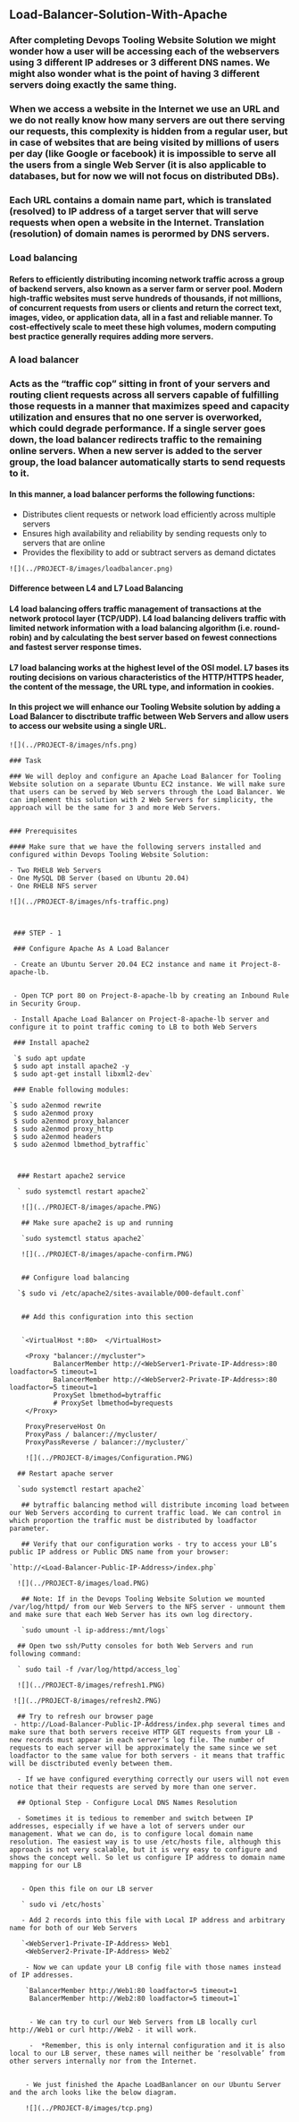  ## Load-Balancer-Solution-With-Apache

  ### After completing Devops Tooling Website Solution we might wonder how a user will be accessing each of the webservers using 3 different IP addreses or 3 different DNS names. We might also wonder what is the point of having 3 different servers doing exactly the same thing.

  ### When we access a website in the Internet we use an URL and we do not really know how many servers are out there serving our requests, this complexity is hidden from a regular user, but in case of websites that are being visited by millions of users per day (like Google or facebook) it is impossible to serve all the users from a single Web Server (it is also applicable to databases, but for now we will not focus on distributed DBs).


   ### Each URL contains a domain name part, which is translated (resolved) to IP address of a target server that will serve requests when open a website in the Internet. Translation (resolution) of domain names is perormed by DNS servers.


   ### Load balancing

   #### Refers to efficiently distributing incoming network traffic across a group of backend servers, also known as a server farm or server pool. Modern high‑traffic websites must serve hundreds of thousands, if not millions, of concurrent requests from users or clients and return the correct text, images, video, or application data, all in a fast and reliable manner. To cost‑effectively scale to meet these high volumes, modern computing best practice generally requires adding more servers.

   ###  A load balancer

   ### Acts as the “traffic cop” sitting in front of your servers and routing client requests across all servers capable of fulfilling those requests in a manner that maximizes speed and capacity utilization and ensures that no one server is overworked, which could degrade performance. If a single server goes down, the load balancer redirects traffic to the remaining online servers. When a new server is added to the server group, the load balancer automatically starts to send requests to it.


   #### In this manner, a load balancer performs the following functions:

   - Distributes client requests or network load efficiently across multiple servers
   - Ensures high availability and reliability by sending requests only to servers that are online
   - Provides the flexibility to add or subtract servers as demand dictates

    ![](../PROJECT-8/images/loadbalancer.png)


   #### Difference between L4 and L7 Load Balancing
   #### L4 load balancing offers traffic management of transactions at the network protocol layer (TCP/UDP). L4 load balancing delivers traffic with limited network information with a load balancing algorithm (i.e. round-robin) and by calculating the best server based on fewest connections and fastest server response times.

   #### L7 load balancing works at the highest level of the OSI model. L7 bases its routing decisions on various characteristics of the HTTP/HTTPS header, the content of the message, the URL type, and information in cookies.

   #### In this project we will enhance our Tooling Website solution by adding a Load Balancer to disctribute traffic between Web Servers and allow users to access our website using a single URL.


    ![](../PROJECT-8/images/nfs.png)

    ### Task

    ### We will deploy and configure an Apache Load Balancer for Tooling Website solution on a separate Ubuntu EC2 instance. We will make sure that users can be served by Web servers through the Load Balancer. We can implement this solution with 2 Web Servers for simplicity, the approach will be the same for 3 and more Web Servers.


    ### Prerequisites

    #### Make sure that we have the following servers installed and configured within Devops Tooling Website Solution:

    - Two RHEL8 Web Servers
    - One MySQL DB Server (based on Ubuntu 20.04)
    - One RHEL8 NFS server

    ![](../PROJECT-8/images/nfs-traffic.png)



     ### STEP - 1

     ### Configure Apache As A Load Balancer

     - Create an Ubuntu Server 20.04 EC2 instance and name it Project-8-apache-lb.


     - Open TCP port 80 on Project-8-apache-lb by creating an Inbound Rule in Security Group.

     - Install Apache Load Balancer on Project-8-apache-lb server and configure it to point traffic coming to LB to both Web Servers

     ### Install apache2

     `$ sudo apt update
     $ sudo apt install apache2 -y
     $ sudo apt-get install libxml2-dev`

     ### Enable following modules:

    `$ sudo a2enmod rewrite
     $ sudo a2enmod proxy
     $ sudo a2enmod proxy_balancer
     $ sudo a2enmod proxy_http
     $ sudo a2enmod headers
     $ sudo a2enmod lbmethod_bytraffic`



      ### Restart apache2 service

      ` sudo systemctl restart apache2`
  
       ![](../PROJECT-8/images/apache.PNG)

       ## Make sure apache2 is up and running

       `sudo systemctl status apache2`

       ![](../PROJECT-8/images/apache-confirm.PNG)


       ## Configure load balancing

      `$ sudo vi /etc/apache2/sites-available/000-default.conf`


       ## Add this configuration into this section


       `<VirtualHost *:80>  </VirtualHost>

        <Proxy "balancer://mycluster">
               BalancerMember http://<WebServer1-Private-IP-Address>:80 loadfactor=5 timeout=1
               BalancerMember http://<WebServer2-Private-IP-Address>:80 loadfactor=5 timeout=1
               ProxySet lbmethod=bytraffic
               # ProxySet lbmethod=byrequests
        </Proxy>

        ProxyPreserveHost On
        ProxyPass / balancer://mycluster/
        ProxyPassReverse / balancer://mycluster/`

        ![](../PROJECT-8/images/Configuration.PNG)

      ## Restart apache server

      `sudo systemctl restart apache2`

       ## bytraffic balancing method will distribute incoming load between our Web Servers according to current traffic load. We can control in which proportion the traffic must be distributed by loadfactor parameter.

       ## Verify that our configuration works - try to access your LB’s public IP address or Public DNS name from your browser:

    `http://<Load-Balancer-Public-IP-Address>/index.php`

      ![](../PROJECT-8/images/load.PNG)

       ## Note: If in the Devops Tooling Website Solution we mounted /var/log/httpd/ from our Web Servers to the NFS server - unmount them and make sure that each Web Server has its own log directory.

       `sudo umount -l ip-address:/mnt/logs`

      ## Open two ssh/Putty consoles for both Web Servers and run following command:

      ` sudo tail -f /var/log/httpd/access_log`

      ![](../PROJECT-8/images/refresh1.PNG)

     ![](../PROJECT-8/images/refresh2.PNG)

      ## Try to refresh our browser page
     - http://Load-Balancer-Public-IP-Address/index.php several times and make sure that both servers receive HTTP GET requests from your LB - new records must appear in each server’s log file. The number of requests to each server will be approximately the same since we set loadfactor to the same value for both servers - it means that traffic will be disctributed evenly between them.

      - If we have configured everything correctly our users will not even notice that their requests are served by more than one server.

      ## Optional Step - Configure Local DNS Names Resolution

      - Sometimes it is tedious to remember and switch between IP addresses, especially if we have a lot of servers under our management. What we can do, is to configure local domain name resolution. The easiest way is to use /etc/hosts file, although this approach is not very scalable, but it is very easy to configure and shows the concept well. So let us configure IP address to domain name mapping for our LB


       - Open this file on our LB server

       ` sudo vi /etc/hosts`

       - Add 2 records into this file with Local IP address and arbitrary name for both of our Web Servers

       `<WebServer1-Private-IP-Address> Web1
        <WebServer2-Private-IP-Address> Web2`

        - Now we can update your LB config file with those names instead of IP addresses.

        `BalancerMember http://Web1:80 loadfactor=5 timeout=1
         BalancerMember http://Web2:80 loadfactor=5 timeout=1`


         - We can try to curl our Web Servers from LB locally curl http://Web1 or curl http://Web2 - it will work.

         -  *Remember, this is only internal configuration and it is also local to our LB server, these names will neither be ‘resolvable’ from other servers internally nor from the Internet.


        - We just finished the Apache LoadBanlancer on our Ubuntu Server and the arch looks like the below diagram.

        ![](../PROJECT-8/images/tcp.png)